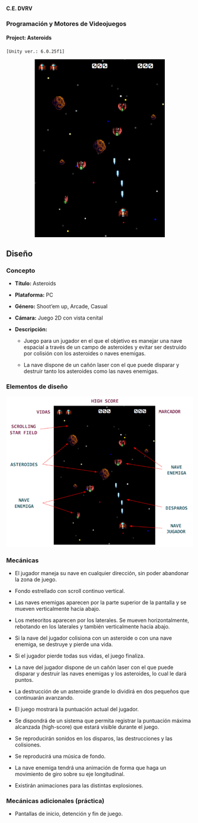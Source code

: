 #### C.E. DVRV

### Programación y Motores de Videojuegos

#### Project: Asteroids

`[Unity ver.: 6.0.25f1]`

<center>

![Gameplay](Docs/gameplay.png)

</center>

## Diseño


### Concepto

- **Título:** Asteroids

- **Plataforma:** PC

- **Género:** Shoot’em up, Arcade, Casual

- **Cámara:** Juego 2D con vista cenital

- **Descripción:**

  - Juego para un jugador en el que el objetivo es manejar una nave espacial  a través de un campo de asteroides y evitar ser destruido por colisión con los asteroides o naves enemigas.

  - La nave dispone de un cañón laser con el que puede disparar y destruir tanto los asteroides como las naves enemigas.

### Elementos de diseño

<center>

![Elementos de diseño](Docs/design.png)

</center>

### Mecánicas

- El jugador maneja su nave en cualquier dirección, sin poder abandonar la zona de juego.

- Fondo estrellado con scroll continuo vertical.

- Las naves enemigas aparecen por la parte superior de la pantalla y se mueven verticalmente hacia abajo.

- Los meteoritos aparecen por los laterales. Se mueven horizontalmente, rebotando en los laterales y también verticalmente hacia abajo.

- Si la nave del jugador colisiona con un asteroide o con una nave enemiga, se destruye y pierde una vida.

- Si el jugador pierde todas sus vidas, el juego finaliza.

- La nave del jugador dispone de un cañón laser con el que puede disparar y destruir las naves enemigas y los asteroides, lo cual le dará puntos.

- La destrucción de un asteroide grande lo dividirá en dos pequeños que continuarán avanzando.

- El juego mostrará la puntuación actual del jugador.

- Se dispondrá de un sistema que permita registrar la puntuación máxima alcanzada (high-score) que estará visible durante el juego.

- Se reproducirán sonidos en los disparos, las destrucciones y las colisiones.

- Se reproducirá una música de fondo.

- La nave enemiga tendrá una animación de forma que haga un movimiento de giro sobre su eje longitudinal.

- Existirán animaciones para las distintas explosiones.



### Mecánicas adicionales (práctica)

- Pantallas de inicio, detención y fin de juego.
